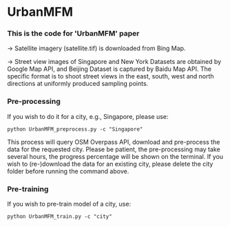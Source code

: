 # UrbanMFM

### This is the code for 'UrbanMFM' paper

&rarr; Satellite imagery (satellite.tif) is downloaded from Bing Map.

&rarr; Street view images of Singapore and New York Datasets are obtained by Google Map API, and Beijing Dataset is captured by Baidu Map API. The specific format is to shoot street views in the east, south, west and north directions at uniformly produced sampling points.


### Pre-processing

If you wish to do it for a city, e.g., Singapore, please use:
```
python UrbanMFM_preprocess.py -c "Singapore"
```

This process will query OSM Overpass API, download and pre-process the data for the requested city. Please be patient, the pre-processing may take several hours, the progress percentage will be shown on the terminal. If you wish to (re-)download the data for an existing city, please delete the city folder before running the command above.


### Pre-training

If you wish to pre-train model of a city, use:

```
python UrbanMFM_train.py -c "city"
```
